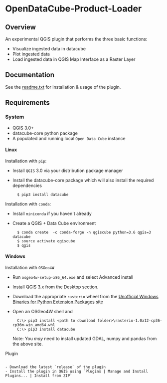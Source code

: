 # OpenDataCube-Product-Loader 

## Overview
An experimental QGIS plugin that performs the three basic functions:
* Visualize ingested data in datacube
* Plot ingested data
* Load ingested data in QGIS Map Interface as a Raster Layer

## Documentation
See the [readme.txt](https://github.com/ashu6397/OpenDataCube-Product-Loader/blob/master/opendatacubeproductloaderplugin/README.txt) for installation & usage of the plugin.

## Requirements

### System
* QGIS 3.0+
* datacube-core python package
* A populated and running local `Open Data Cube` instance

#### Linux

Installation with `pip`:

- Install `QGIS` 3.0 via your distribution package manager
- Install the datacube-core package which will also install the required dependencies

        $ pip3 install datacube

Installation with `conda`:

- Install `miniconda` if you haven't already
- Create a QGIS + Data Cube environment

        $ conda create  -c conda-forge -n qgiscube python=3.6 qgis=3 datacube
        $ source activate qgiscube
        $ qgis

#### Windows


Installation with `OSGeo4W`

- Run `osgeo4w-setup-x86_64.exe` and select Advanced install
- Install QGIS 3.x from the Desktop section.
- Download the appropriate `rasterio` wheel from the
  [Unofficial Windows Binaries for Python Extension Packages](https://www.lfd.uci.edu/~gohlke/pythonlibs/#rasterio>)
  site
- Open an OSGeo4W shell and

        C:\> pip3 install <path to download folder>\rasterio-1.0a12-cp36-cp36m-win_amd64.whl
        C:\> pip3 install datacube

    Note: You *may* need to install updated GDAL, numpy and pandas from the above site.


Plugin
~~~~~~

- Download the latest `release` of the plugin
- Install the plugin in QGIS using `Plugins | Manage and Install Plugins... | Install from ZIP`
